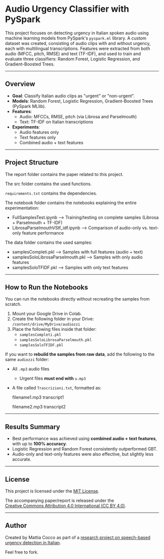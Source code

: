 # Audio Urgency Classifier with PySpark

This project focuses on detecting urgency in Italian spoken audio using machine learning models from PySpark's `pyspark.ml` library. A custom dataset was created, consisting of audio clips with and without urgency, each with multilingual transcriptions. Features were extracted from both audio (MFCC, pitch, RMSE) and text (TF-IDF), and used to train and evaluate three classifiers: Random Forest, Logistic Regression, and Gradient-Boosted Trees.

---

## Overview

- **Goal**: Classify Italian audio clips as "urgent" or "non-urgent".
- **Models**: Random Forest, Logistic Regression, Gradient-Boosted Trees (PySpark MLlib).
- **Features**: 
  - Audio: MFCCs, RMSE, pitch (via Librosa and Parselmouth)
  - Text: TF-IDF on Italian transcriptions
- **Experiments**: 
  - Audio features only
  - Text features only
  - Combined audio + text features

---

## Project Structure

The report folder contains the paper related to this project.

The src folder contains the used functions.

`requirements.txt` contains the dependencies.

The notebook folder contains the notebooks explaining the entire experimentation:

- FullSamplesTest.ipynb --> Training/testing on complete samples (Librosa + Parselmouth + TF-IDF)
- LibrosaParselmouthVStf_idf.ipynb --> Comparison of audio-only vs. text-only feature performance

The data folder contains the used samples:

- samplesCompleti.pkl --> Samples with full features (audio + text)
- samplesSoloLibrosaParselmouth.pkl --> Samples with only audio features
- samplesSoloTFIDF.pkl --> Samples with only text features

---

## How to Run the Notebooks

You can run the notebooks directly without recreating the samples from scratch.

1. Mount your Google Drive in Colab.
2. Create the following folder in your Drive:  
   `/content/drive/MyDrive/audiozzi`
3. Place the following files inside that folder:
   - `samplesCompleti.pkl`
   - `samplesSoloLibrosaParselmouth.pkl`
   - `samplesSoloTFIDF.pkl`

If you want to **rebuild the samples from raw data**, add the following to the same `audiozzi` folder:

- All `.mp3` audio files  
  - Urgent files **must end with** `u.mp3`  
- A file called `Trascrizioni.txt`, formatted as:
  
  filename1.mp3 transcript1
  
  filename2.mp3 transcript2

---

## Results Summary

- Best performance was achieved using **combined audio + text features**, with up to **100% accuracy**.
- Logistic Regression and Random Forest consistently outperformed GBT.
- Audio-only and text-only features were also effective, but slightly less accurate.

---

## License

This project is licensed under the [MIT License](./LICENSE).

The accompanying paper/report is released under the  
[Creative Commons Attribution 4.0 International (CC BY 4.0)](https://creativecommons.org/licenses/by/4.0/).

---

## Author

Created by Mattia Cocco as part of a [research project on speech-based urgency detection in Italian](https://github.com/Matti02co/BigData).  

Feel free to fork.
